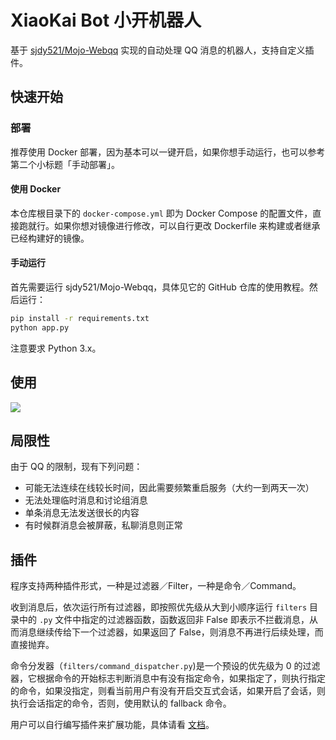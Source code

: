 # XiaoKai Bot 小开机器人

基于 [sjdy521/Mojo-Webqq](https://github.com/sjdy521/Mojo-Webqq) 实现的自动处理 QQ 消息的机器人，支持自定义插件。

## 快速开始

### 部署

推荐使用 Docker 部署，因为基本可以一键开启，如果你想手动运行，也可以参考第二个小标题「手动部署」。

#### 使用 Docker

本仓库根目录下的 `docker-compose.yml` 即为 Docker Compose 的配置文件，直接跑就行。如果你想对镜像进行修改，可以自行更改 Dockerfile 来构建或者继承已经构建好的镜像。

#### 手动运行

首先需要运行 sjdy521/Mojo-Webqq，具体见它的 GitHub 仓库的使用教程。然后运行：

```sh
pip install -r requirements.txt
python app.py
```

注意要求 Python 3.x。

## 使用

![](https://raw.githubusercontent.com/CCZU-DEV/xiaokai-bot/master/docs/assets/Screenshot.png)

## 局限性

由于 QQ 的限制，现有下列问题：

- 可能无法连续在线较长时间，因此需要频繁重启服务（大约一到两天一次）
- 无法处理临时消息和讨论组消息
- 单条消息无法发送很长的内容
- 有时候群消息会被屏蔽，私聊消息则正常

## 插件

程序支持两种插件形式，一种是过滤器／Filter，一种是命令／Command。

收到消息后，依次运行所有过滤器，即按照优先级从大到小顺序运行 `filters` 目录中的 `.py` 文件中指定的过滤器函数，函数返回非 False 即表示不拦截消息，从而消息继续传给下一个过滤器，如果返回了 False，则消息不再进行后续处理，而直接抛弃。

命令分发器（`filters/command_dispatcher.py`)是一个预设的优先级为 0 的过滤器，它根据命令的开始标志判断消息中有没有指定命令，如果指定了，则执行指定的命令，如果没指定，则看当前用户有没有开启交互式会话，如果开启了会话，则执行会话指定的命令，否则，使用默认的 fallback 命令。

用户可以自行编写插件来扩展功能，具体请看 [文档](https://cczu-dev.github.io/xiaokai-bot/)。
